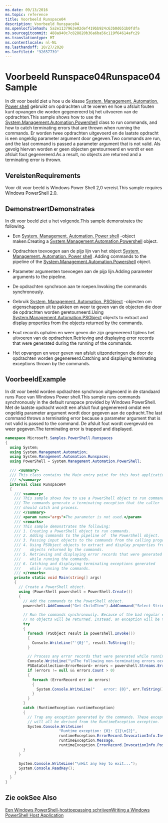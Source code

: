 ```yaml
---
ms.date: 09/13/2016
ms.topic: reference
title: Voorbeeld Runspace04
description: Voorbeeld Runspace04
ms.openlocfilehash: 5a2e1137963e02def419bb924c63b0d651b0fdfa
ms.sourcegitcommit: 488a940c7c828820b36a6ba56c119f64614afc29
ms.translationtype: MT
ms.contentlocale: nl-NL
ms.lasthandoff: 10/27/2020
ms.locfileid: "92657739"
---
```

# <a name="runspace04-sample"></a><span data-ttu-id="c82ab-103">Voorbeeld Runspace04</span><span class="sxs-lookup"><span data-stu-id="c82ab-103">Runspace04 Sample</span></span>

<span data-ttu-id="c82ab-104">In dit voor beeld ziet u hoe u de klasse [System. Management. Automation. Power shell](/dotnet/api/system.management.automation.powershell) gebruikt om opdrachten uit te voeren en hoe u afsluit fouten kunt opvangen die worden gegenereerd bij het uitvoeren van de opdrachten.</span><span class="sxs-lookup"><span data-stu-id="c82ab-104">This sample shows how to use the [System.Management.Automation.Powershell](/dotnet/api/system.management.automation.powershell) class to run commands, and how to catch terminating errors that are thrown when running the commands.</span></span> <span data-ttu-id="c82ab-105">Er worden twee opdrachten uitgevoerd en de laatste opdracht is een ongeldig parameter argument door gegeven.</span><span class="sxs-lookup"><span data-stu-id="c82ab-105">Two commands are run, and the last command is passed a parameter argument that is not valid.</span></span> <span data-ttu-id="c82ab-106">Als gevolg hiervan worden er geen objecten geretourneerd en wordt er een afsluit fout gegenereerd.</span><span class="sxs-lookup"><span data-stu-id="c82ab-106">As a result, no objects are returned and a terminating error is thrown.</span></span>

## <a name="requirements"></a><span data-ttu-id="c82ab-107">Vereisten</span><span class="sxs-lookup"><span data-stu-id="c82ab-107">Requirements</span></span>

<span data-ttu-id="c82ab-108">Voor dit voor beeld is Windows Power Shell 2,0 vereist.</span><span class="sxs-lookup"><span data-stu-id="c82ab-108">This sample requires Windows PowerShell 2.0.</span></span>

## <a name="demonstrates"></a><span data-ttu-id="c82ab-109">Demonstreert</span><span class="sxs-lookup"><span data-stu-id="c82ab-109">Demonstrates</span></span>

<span data-ttu-id="c82ab-110">In dit voor beeld ziet u het volgende.</span><span class="sxs-lookup"><span data-stu-id="c82ab-110">This sample demonstrates the following.</span></span>

- <span data-ttu-id="c82ab-111">Een [System. Management. Automation. Power shell](/dotnet/api/system.management.automation.powershell) -object maken.</span><span class="sxs-lookup"><span data-stu-id="c82ab-111">Creating a [System.Management.Automation.Powershell](/dotnet/api/system.management.automation.powershell) object.</span></span>

- <span data-ttu-id="c82ab-112">Opdrachten toevoegen aan de pijp lijn van het object [System. Management. Automation. Power shell](/dotnet/api/system.management.automation.powershell) .</span><span class="sxs-lookup"><span data-stu-id="c82ab-112">Adding commands to the pipeline of the [System.Management.Automation.Powershell](/dotnet/api/system.management.automation.powershell) object.</span></span>

- <span data-ttu-id="c82ab-113">Parameter argumenten toevoegen aan de pijp lijn.</span><span class="sxs-lookup"><span data-stu-id="c82ab-113">Adding parameter arguments to the pipeline.</span></span>

- <span data-ttu-id="c82ab-114">De opdrachten synchroon aan te roepen.</span><span class="sxs-lookup"><span data-stu-id="c82ab-114">Invoking the commands synchronously.</span></span>

- <span data-ttu-id="c82ab-115">Gebruik [System. Management. Automation. PSObject](/dotnet/api/System.Management.Automation.PSObject) -objecten om eigenschappen uit te pakken en weer te geven van de objecten die door de opdrachten worden geretourneerd.</span><span class="sxs-lookup"><span data-stu-id="c82ab-115">Using [System.Management.Automation.PSObject](/dotnet/api/System.Management.Automation.PSObject) objects to extract and display properties from the objects returned by the commands.</span></span>

- <span data-ttu-id="c82ab-116">Fout records ophalen en weer geven die zijn gegenereerd tijdens het uitvoeren van de opdrachten.</span><span class="sxs-lookup"><span data-stu-id="c82ab-116">Retrieving and displaying error records that were generated during the running of the commands.</span></span>

- <span data-ttu-id="c82ab-117">Het opvangen en weer geven van afsluit uitzonderingen die door de opdrachten worden gegenereerd.</span><span class="sxs-lookup"><span data-stu-id="c82ab-117">Catching and displaying terminating exceptions thrown by the commands.</span></span>

## <a name="example"></a><span data-ttu-id="c82ab-118">Voorbeeld</span><span class="sxs-lookup"><span data-stu-id="c82ab-118">Example</span></span>

<span data-ttu-id="c82ab-119">In dit voor beeld worden opdrachten synchroon uitgevoerd in de standaard runs Pace van Windows Power shell.</span><span class="sxs-lookup"><span data-stu-id="c82ab-119">This sample runs commands synchronously in the default runspace provided by Windows PowerShell.</span></span> <span data-ttu-id="c82ab-120">Met de laatste opdracht wordt een afsluit fout gegenereerd omdat een ongeldig parameter argument wordt door gegeven aan de opdracht.</span><span class="sxs-lookup"><span data-stu-id="c82ab-120">The last command throws a terminating error because a parameter argument that is not valid is passed to the command.</span></span> <span data-ttu-id="c82ab-121">De afsluit fout wordt overgevuld en weer gegeven.</span><span class="sxs-lookup"><span data-stu-id="c82ab-121">The terminating error is trapped and displayed.</span></span>

```csharp
namespace Microsoft.Samples.PowerShell.Runspaces
{
  using System;
  using System.Management.Automation;
  using System.Management.Automation.Runspaces;
  using PowerShell = System.Management.Automation.PowerShell;

  /// <summary>
  /// This class contains the Main entry point for this host application.
  /// </summary>
  internal class Runspace04
  {
    /// <summary>
    /// This sample shows how to use a PowerShell object to run commands.
    /// The commands generate a terminating exception that the caller
    /// should catch and process.
    /// </summary>
    /// <param name="args">The parameter is not used.</param>
    /// <remarks>
    /// This sample demonstrates the following:
    /// 1. Creating a PowerShell object to run commands.
    /// 2. Adding commands to the pipeline of  the PowerShell object.
    /// 3. Passing input objects to the commands from the calling program.
    /// 4. Using PSObject objects to extract and display properties from the
    ///    objects returned by the commands.
    /// 5. Retrieving and displaying error records that were generated
    ///    while running the commands.
    /// 6. Catching and displaying terminating exceptions generated
    ///    while running the commands.
    /// </remarks>
    private static void Main(string[] args)
    {
      // Create a PowerShell object.
      using (PowerShell powershell = PowerShell.Create())
      {
        // Add the commands to the PowerShell object.
        powershell.AddCommand("Get-ChildItem").AddCommand("Select-String").AddArgument("*");

        // Run the commands synchronously. Because of the bad regular expression,
        // no objects will be returned. Instead, an exception will be thrown.
        try
        {
          foreach (PSObject result in powershell.Invoke())
          {
            Console.WriteLine("'{0}'", result.ToString());
          }

          // Process any error records that were generated while running the commands.
          Console.WriteLine("\nThe following non-terminating errors occurred:\n");
          PSDataCollection<ErrorRecord> errors = powershell.Streams.Error;
          if (errors != null && errors.Count > 0)
          {
            foreach (ErrorRecord err in errors)
            {
              System.Console.WriteLine("    error: {0}", err.ToString());
            }
          }
        }
        catch (RuntimeException runtimeException)
        {
          // Trap any exception generated by the commands. These exceptions
          // will all be derived from the RuntimeException exception.
          System.Console.WriteLine(
                        "Runtime exception: {0}: {1}\n{2}",
                        runtimeException.ErrorRecord.InvocationInfo.InvocationName,
                        runtimeException.Message,
                        runtimeException.ErrorRecord.InvocationInfo.PositionMessage);
        }
      }

      System.Console.WriteLine("\nHit any key to exit...");
      System.Console.ReadKey();
    }
  }
}
```

## <a name="see-also"></a><span data-ttu-id="c82ab-122">Zie ook</span><span class="sxs-lookup"><span data-stu-id="c82ab-122">See Also</span></span>

[<span data-ttu-id="c82ab-123">Een Windows PowerShell-hosttoepassing schrijven</span><span class="sxs-lookup"><span data-stu-id="c82ab-123">Writing a Windows PowerShell Host Application</span></span>](./writing-a-windows-powershell-host-application.md)
